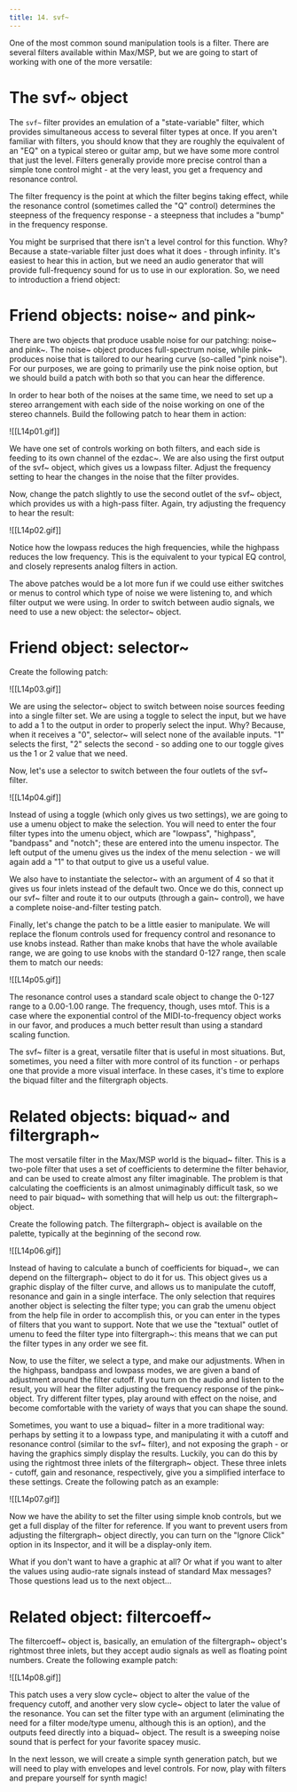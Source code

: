 ```yaml
---
title: 14. svf~
---
```

One of the most common sound manipulation tools is a filter. There are several filters available within Max/MSP, but we are going to start of working with one of the more versatile:

# The svf~ object

The `svf~` filter provides an emulation of a "state-variable" filter, which provides simultaneous access to several filter types at once. If you aren't familiar with filters, you should know that they are roughly the equivalent of an "EQ" on a typical stereo or guitar amp, but we have some more control that just the level. Filters generally provide more precise control than a simple tone control might - at the very least, you get a frequency and resonance control. 

The filter frequency is the point at which the filter begins taking effect, while the resonance control (sometimes called the "Q" control) determines the steepness of the frequency response - a steepness that includes a "bump" in the frequency response.

You might be surprised that there isn't a level control for this function. Why? Because a state-variable filter just does what it does - through infinity. It's easiest to hear this in action, but we need an audio generator that will provide full-frequency sound for us to use in our exploration. So, we need to introduction a friend object:

# Friend objects: noise~ and pink~

There are two objects that produce usable noise for our patching: noise~ and pink~. The noise~ object produces full-spectrum noise, while pink~ produces noise that is tailored to our hearing curve (so-called "pink noise"). For our purposes, we are going to primarily use the pink noise option, but we should build a patch with both so that you can hear the difference.

In order to hear both of the noises at the same time, we need to set up a stereo arrangement with each side of the noise working on one of the stereo channels. Build the following patch to hear them in action:

![[L14p01.gif]]

We have one set of controls working on both filters, and each side is feeding to its own channel of the ezdac~. We are also using the first output of the svf~ object, which gives us a lowpass filter. Adjust the frequency setting to hear the changes in the noise that the filter provides.

Now, change the patch slightly to use the second outlet of the svf~ object, which provides us with a high-pass filter. Again, try adjusting the frequency to hear the result:

![[L14p02.gif]]

Notice how the lowpass reduces the high frequencies, while the highpass reduces the low frequency. This is the equivalent to your typical EQ control, and closely represents analog filters in action.

The above patches would be a lot more fun if we could use either switches or menus to control which type of noise we were listening to, and which filter output we were using. In order to switch between audio signals, we need to use a new object: the selector~ object.

# Friend object: selector~

Create the following patch:

![[L14p03.gif]]

We are using the selector~ object to switch between noise sources feeding into a single filter set. We are using a toggle to select the input, but we have to add a 1 to the output in order to properly select the input. Why? Because, when it receives a "0", selector~ will select none of the available inputs. "1" selects the first, "2" selects the second - so adding one to our toggle gives us the 1 or 2 value that we need.

Now, let's use a selector to switch between the four outlets of the svf~ filter. 

![[L14p04.gif]]

Instead of using a toggle (which only gives us two settings), we are going to use a umenu object to make the selection. You will need to enter the four filter types into the umenu object, which are "lowpass", "highpass", "bandpass" and "notch"; these are entered into the umenu inspector. The left output of the umenu gives us the index of the menu selection - we will again add a "1" to that output to give us a useful value.

We also have to instantiate the selector~ with an argument of 4 so that it gives us four inlets instead of the default two. Once we do this, connect up our svf~ filter and route it to our outputs (through a gain~ control), we have a complete noise-and-filter testing patch.

Finally, let's change the patch to be a little easier to manipulate. We will replace the flonum controls used for frequency control and resonance to use knobs instead. Rather than make knobs that have the whole available range, we are going to use knobs with the standard 0-127 range, then scale them to match our needs:

![[L14p05.gif]]

The resonance control uses a standard scale object to change the 0-127 range to a 0.00-1.00 range. The frequency, though, uses mtof. This is a case where the exponential control of the MIDI-to-frequency object works in our favor, and produces a much better result than using a standard scaling function.

The svf~ filter is a great, versatile filter that is useful in most situations. But, sometimes, you need a filter with more control of its function - or perhaps one that provide a more visual interface. In these cases, it's time to explore the biquad filter and the filtergraph objects.

# Related objects: biquad~ and filtergraph~

The most versatile filter in the Max/MSP world is the biquad~ filter. This is a two-pole filter that uses a set of coefficients to determine the filter behavior, and can be used to create almost any filter imaginable. The problem is that calculating the coefficients is an almost unimaginably difficult task, so we need to pair biquad~ with something that will help us out: the filtergraph~ object.

Create the following patch. The filtergraph~ object is available on the palette, typically at the beginning of the second row.

![[L14p06.gif]]

Instead of having to calculate a bunch of coefficients for biquad~, we can depend on the filtergraph~ object to do it for us. This object gives us a graphic display of the filter curve, and allows us to manipulate the cutoff, resonance and gain in a single interface. The only selection that requires another object is selecting the filter type; you can grab the umenu object from the help file in order to accomplish this, or you can enter in the types of filters that you want to support. Note that we use the "textual" outlet of umenu to feed the filter type into filtergraph~: this means that we can put the filter types in any order we see fit.

Now, to use the filter, we select a type, and make our adjustments. When in the highpass, bandpass and lowpass modes, we are given a band of adjustment around the filter cutoff. If you turn on the audio and listen to the result, you will hear the filter adjusting the frequency response of the pink~ object. Try different filter types, play around with effect on the noise, and become comfortable with the variety of ways that you can shape the sound.

Sometimes, you want to use a biquad~ filter in a more traditional way: perhaps by setting it to a lowpass type, and manipulating it with a cutoff and resonance control (similar to the svf~ filter), and not exposing the graph - or having the graphics simply display the results. Luckily, you can do this by using the rightmost three inlets of the filtergraph~ object. These three inlets - cutoff, gain and resonance, respectively, give you a simplified interface to these settings. Create the following patch as an example:

![[L14p07.gif]]

Now we have the ability to set the filter using simple knob controls, but we get a full display of the filter for reference. If you want to prevent users from adjusting the filtergraph~ object directly, you can turn on the "Ignore Click" option in its Inspector, and it will be a display-only item.

What if you don't want to have a graphic at all? Or what if you want to alter the values using audio-rate signals instead of standard Max messages? Those questions lead us to the next object...

# Related object: filtercoeff~

The filtercoeff~ object is, basically, an emulation of the filtergraph~ object's rightmost three inlets, but they accept audio signals as well as floating point numbers. Create the following example patch:

![[L14p08.gif]]

This patch uses a very slow cycle~ object to alter the value of the frequency cutoff, and another very slow cycle~ object to later the value of the resonance. You can set the filter type with an argument (eliminating the need for a filter mode/type umenu, although this is an option), and the outputs feed directly into a biquad~ object. The result is a sweeping noise sound that is perfect for your favorite spacey music.

In the next lesson, we will create a simple synth generation patch, but we will need to play with envelopes and level controls. For now, play with filters and prepare yourself for synth magic!